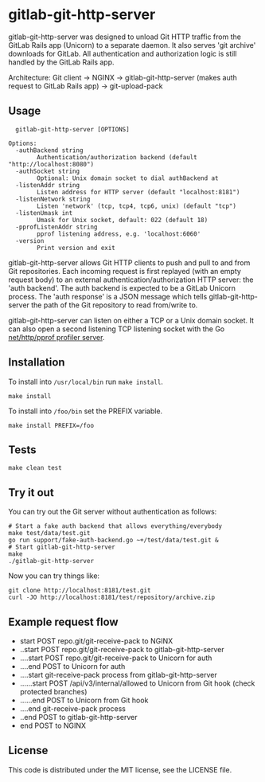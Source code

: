 # gitlab-git-http-server

gitlab-git-http-server was designed to unload Git HTTP traffic from
the GitLab Rails app (Unicorn) to a separate daemon.  It also serves
'git archive' downloads for GitLab.  All authentication and
authorization logic is still handled by the GitLab Rails app.

Architecture: Git client -> NGINX -> gitlab-git-http-server (makes
auth request to GitLab Rails app) -> git-upload-pack

## Usage

```
  gitlab-git-http-server [OPTIONS]

Options:
  -authBackend string
    	Authentication/authorization backend (default "http://localhost:8080")
  -authSocket string
    	Optional: Unix domain socket to dial authBackend at
  -listenAddr string
    	Listen address for HTTP server (default "localhost:8181")
  -listenNetwork string
    	Listen 'network' (tcp, tcp4, tcp6, unix) (default "tcp")
  -listenUmask int
    	Umask for Unix socket, default: 022 (default 18)
  -pprofListenAddr string
    	pprof listening address, e.g. 'localhost:6060'
  -version
    	Print version and exit
```

gitlab-git-http-server allows Git HTTP clients to push and pull to
and from Git repositories. Each incoming request is first replayed
(with an empty request body) to an external authentication/authorization
HTTP server: the 'auth backend'. The auth backend is expected to
be a GitLab Unicorn process.  The 'auth response' is a JSON message
which tells gitlab-git-http-server the path of the Git repository
to read from/write to.

gitlab-git-http-server can listen on either a TCP or a Unix domain socket. It
can also open a second listening TCP listening socket with the Go
[net/http/pprof profiler server](http://golang.org/pkg/net/http/pprof/).

## Installation

To install into `/usr/local/bin` run `make install`.

```
make install
```

To install into `/foo/bin` set the PREFIX variable.

```
make install PREFIX=/foo
```

## Tests

```
make clean test
```

## Try it out

You can try out the Git server without authentication as follows:

```
# Start a fake auth backend that allows everything/everybody
make test/data/test.git
go run support/fake-auth-backend.go ~+/test/data/test.git &
# Start gitlab-git-http-server
make
./gitlab-git-http-server
```

Now you can try things like:

```
git clone http://localhost:8181/test.git
curl -JO http://localhost:8181/test/repository/archive.zip
```

## Example request flow

- start POST repo.git/git-receive-pack to NGINX
- ..start POST repo.git/git-receive-pack to gitlab-git-http-server
- ....start POST repo.git/git-receive-pack to Unicorn for auth
- ....end POST to Unicorn for auth
- ....start git-receive-pack process from gitlab-git-http-server
- ......start POST /api/v3/internal/allowed to Unicorn from Git hook (check protected branches)
- ......end POST to Unicorn from Git hook
- ....end git-receive-pack process
- ..end POST to gitlab-git-http-server
- end POST to NGINX

## License

This code is distributed under the MIT license, see the LICENSE file.

